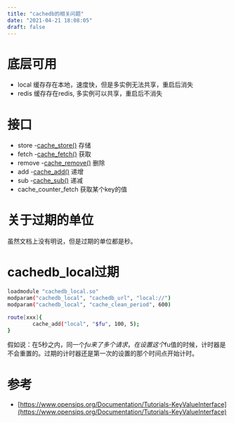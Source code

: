 ```yaml
---
title: "cachedb的相关问题"
date: "2021-04-21 18:08:05"
draft: false
---
```


# 底层可用
- local 缓存存在本地，速度快，但是多实例无法共享，重启后消失
- redis 缓存存在redis, 多实例可以共享，重启后不消失



# 接口

- store -[cache_store()](https://www.opensips.org/Documentation/Script-CoreFunctions#toc101) 存储
- fetch -[cache_fetch()](https://www.opensips.org/Documentation/Script-CoreFunctions#toc102) 获取
- remove -[cache_remove()](https://www.opensips.org/Documentation/Script-CoreFunctions#toc103) 删除
- add -[cache_add()](https://www.opensips.org/Documentation/Script-CoreFunctions#toc104) 递增
- sub -[cache_sub()](https://www.opensips.org/Documentation/Script-CoreFunctions#toc105) 递减
- cache_counter_fetch 获取某个key的值


# 关于过期的单位
虽然文档上没有明说，但是过期的单位都是秒。


# cachedb_local过期
```bash
loadmodule "cachedb_local.so"
modparam("cachedb_local", "cachedb_url", "local://")
modparam("cachedb_local", "cache_clean_period", 600)

route[xxx]{
		cache_add("local", "$fu", 100, 5);
}
```

假如说：在5秒之内，同一个$fu来了多个请求，在设置这个$fu值的时候，计时器是不会重置的。过期的计时器还是第一次的设置的那个时间点开始计时。


# 参考

- [https://www.opensips.org/Documentation/Tutorials-KeyValueInterface](https://www.opensips.org/Documentation/Tutorials-KeyValueInterface)

